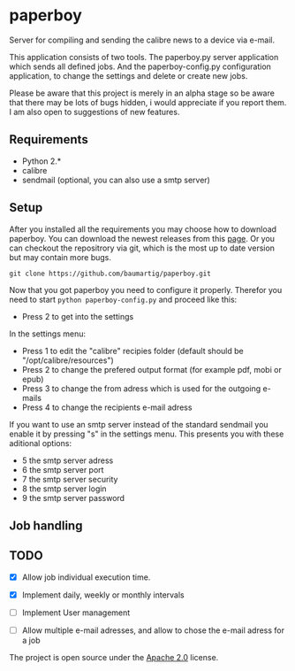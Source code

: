 paperboy
========

Server for compiling and sending the calibre news to a device via e-mail.

This application consists of two tools. The paperboy.py server application which sends all defined jobs. And the paperboy-config.py configuration application, to change the settings and delete or create new jobs.

Please be aware that this project is merely in an alpha stage so be aware that there may be lots of bugs hidden, i would appreciate if you report them. I am also open to suggestions of new features.

Requirements
------------

- Python 2.\*
- calibre
- sendmail (optional, you can also use a smtp server)

Setup
-----

After you installed all the requirements you may choose how to download paperboy. You can download the newest releases
from this [page](https://github.com/baumartig/paperboy/releases).
Or you can checkout the repositrory via git, which is the most up to date version but may contain more bugs.

``
git clone https://github.com/baumartig/paperboy.git
``

Now that you got paperboy you need to configure it properly. Therefor you need to start `python paperboy-config.py` and
proceed like this:

- Press 2 to get into the settings

In the settings menu:
- Press 1 to edit the "calibre" recipies folder (default should be "/opt/calibre/resources")
- Press 2 to change the prefered output format (for example pdf, mobi or epub)
- Press 3 to change the from adress which is used for the outgoing e-mails
- Press 4 to change the recipients e-mail adress

If you want to use an smtp server instead of the standard sendmail you enable it by pressing "s" in the settings menu.
This presents you with these aditional options:
- 5 the smtp server adress
- 6 the smtp server port
- 7 the smtp server security
- 8 the smtp server login
- 9 the smtp server password

Job handling
------------




## TODO

- [x] Allow job individual execution time.
- [x] Implement daily, weekly or monthly intervals
- [ ] Implement User management
- [ ] Allow multiple e-mail adresses, and allow to chose the e-mail adress for a job


The project is open source under the [Apache 2.0](https://github.com/FriendCode/codebox/blob/master/LICENSE) license.
